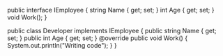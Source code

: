 public interface IEmployee 
{
	string Name { get; set; }
	int Age { get; set; }
	void Work(); 
}

public class Developer implements IEmployee 
{
	public string Name { get; set; }
	public int Age { get; set; }
	@override
	public void Work() 
	{
		System.out.println("Writing code"); 
	}
}
